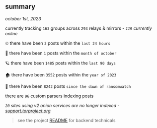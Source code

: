 
## summary
_october 1st, 2023_

currently tracking `163` groups across `293` relays & mirrors - _`119` currently online_

⏲ there have been `3` posts within the `last 24 hours`

🦈 there have been `1` posts within the `month of october`

🪐 there have been `1485` posts within the `last 90 days`

🏚 there have been `3552` posts within the `year of 2023`

🦕 there have been `8242` posts `since the dawn of ransomwatch`

there are `96` custom parsers indexing posts

_`20` sites using v2 onion services are no longer indexed - [support.torproject.org](https://support.torproject.org/onionservices/v2-deprecation/)_

> see the project [README](https://github.com/joshhighet/ransomwatch#ransomwatch--) for backend technicals
